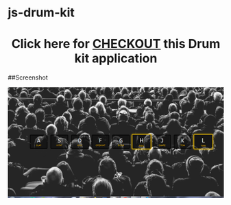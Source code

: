 # js-drum-kit

<h1 align="center">Click here for <a  href="https://mp-214.github.io/js-drum-kit/" align="center">CHECKOUT</a> this Drum kit application</h1>

##Screenshot

![](capture.PNG)
